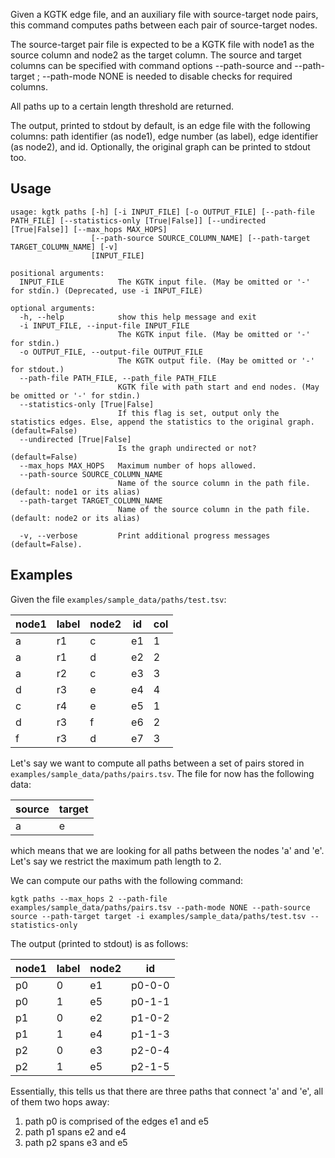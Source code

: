 Given a KGTK edge file, and an auxiliary file with source-target node pairs, this command computes paths between each pair of source-target nodes.

The source-target pair file is expected to be a KGTK file with node1 as the
source column and node2 as the target column.  The source and target columns
can be specified with command options --path-source <source> and --path-target
<target>; --path-mode NONE is needed to disable checks for required columns.

All paths up to a certain length threshold are returned.

The output, printed to stdout by default, is an edge file with the following columns: path identifier (as node1), edge number (as label), edge identifier (as node2), and id. Optionally, the original graph can be printed to stdout too.

## Usage
```
usage: kgtk paths [-h] [-i INPUT_FILE] [-o OUTPUT_FILE] [--path-file PATH_FILE] [--statistics-only [True|False]] [--undirected [True|False]] [--max_hops MAX_HOPS]
                  [--path-source SOURCE_COLUMN_NAME] [--path-target TARGET_COLUMN_NAME] [-v]
                  [INPUT_FILE]

positional arguments:
  INPUT_FILE            The KGTK input file. (May be omitted or '-' for stdin.) (Deprecated, use -i INPUT_FILE)

optional arguments:
  -h, --help            show this help message and exit
  -i INPUT_FILE, --input-file INPUT_FILE
                        The KGTK input file. (May be omitted or '-' for stdin.)
  -o OUTPUT_FILE, --output-file OUTPUT_FILE
                        The KGTK output file. (May be omitted or '-' for stdout.)
  --path-file PATH_FILE, --path_file PATH_FILE
                        KGTK file with path start and end nodes. (May be omitted or '-' for stdin.)
  --statistics-only [True|False]
                        If this flag is set, output only the statistics edges. Else, append the statistics to the original graph. (default=False)
  --undirected [True|False]
                        Is the graph undirected or not? (default=False)
  --max_hops MAX_HOPS   Maximum number of hops allowed.
  --path-source SOURCE_COLUMN_NAME
                        Name of the source column in the path file. (default: node1 or its alias)
  --path-target TARGET_COLUMN_NAME
                        Name of the source column in the path file. (default: node2 or its alias)

  -v, --verbose         Print additional progress messages (default=False).

```

## Examples

Given the file `examples/sample_data/paths/test.tsv`:

| node1 | label | node2 | id | col |
| -- | -- | -- | -- | -- |
| a | r1 | c | e1 | 1 |
| a | r1 | d | e2 | 2 |
| a | r2 | c | e3 | 3 |
| d | r3 | e | e4 | 4 |
| c | r4 | e | e5 | 1 |
| d | r3 | f | e6 | 2 |
| f | r3 | d | e7 | 3 |

Let's say we want to compute all paths between a set of pairs stored in `examples/sample_data/paths/pairs.tsv`. The file for now has the following data:

| source | target |
| -- | -- |
| a | e |

which means that we are looking for all paths between the nodes 'a' and 'e'. Let's say we restrict the maximum path length to 2. 

We can compute our paths with the following command:

```
kgtk paths --max_hops 2 --path-file examples/sample_data/paths/pairs.tsv --path-mode NONE --path-source source --path-target target -i examples/sample_data/paths/test.tsv --statistics-only
```

The output (printed to stdout) is as follows:

| node1 | label | node2 | id |
| -- | -- | -- | -- | 
| p0 |  0 |	e1 | p0-0-0 |
| p0 |	1 |	e5 | p0-1-1 |
| p1 |	0 |	e2 | p1-0-2 |
| p1 |	1 |	e4 | p1-1-3 |
| p2 |	0 |	e3 | p2-0-4 |
| p2 |	1 |	e5 | p2-1-5 |

Essentially, this tells us that there are three paths that connect 'a' and 'e', all of them two hops away:

1. path p0 is comprised of the edges e1 and e5
2. path p1 spans e2 and e4
3. path p2 spans e3 and e5

